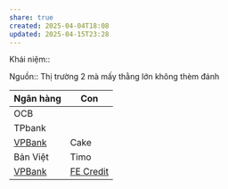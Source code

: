 ```yaml
---
share: true
created: 2025-04-04T18:08
updated: 2025-04-15T23:28
---
```

Khái niệm:: 

Nguồn:: 
Thị trường 2 mà mấy thằng lớn không thèm đánh

| Ngân hàng  | Con                                                                                                                                            |
| ---------- | ---------------------------------------------------------------------------------------------------------------------------------------------- |
| OCB        |                                                                                                                                                |
| TPbank     |                                                                                                                                                |
| [VPBank](../../../T%C3%A0i%20nguy%C3%AAn%20ch%E1%BA%A1y%20%E1%BA%A3o/Ng%C3%A2n%20h%C3%A0ng/VPBank.md) | Cake                                                                                                                                           |
| Bản Việt   | Timo                                                                                                                                           |
| [VPBank](../../../T%C3%A0i%20nguy%C3%AAn%20ch%E1%BA%A1y%20%E1%BA%A3o/Ng%C3%A2n%20h%C3%A0ng/VPBank.md) | [FE Credit](../T%E1%BB%95%20ch%E1%BB%A9c%20t%C3%ADn%20d%E1%BB%A5ng%20phi%20ng%C3%A2n%20h%C3%A0ng/C%C3%B4ng%20ty%20t%C3%A0i%20ch%C3%ADnh%20ti%C3%AAu%20d%C3%B9ng/FE%20Credit/index.md) |